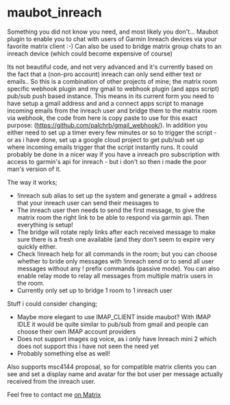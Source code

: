 # maubot_inreach
Something you did not know you need, and most likely you don't... Maubot plugin to enable you to chat with users of Garmin Inreach devices via your favorite matrix client :-) Can also be used to bridge matrix group chats to an inreach device (which could become expensive of course)


Its not beautiful code, and not very advanced and it's currently based on the fact that a (non-pro account) inreach can only send either text or emails.. So this is a combination of other projects of mine; the matrix room specific webhook plugin and my gmail to webhook plugin (and apps script) pub/sub push based instance. This means in its current form you need to have setup a gmail address and and a connect apps script to manage incoming emails from the inreach user and bridge them to the matrix room via webhook, the code from here is copy paste to use for this exact purpose: (https://github.com/palchrb/gmail_webhook/). In addition you either need to set up a timer every few minutes or so to trigger the script - or as i have done, set up a google cloud project to get pub/sub set up where incoming emails trigger that the script instantly runs. It could probably be done in a nicer way if you have a inreach pro subscription with access to garmin's api for inreach - but i don't so then i made the poor man's version of it.

The way it works;
- !inreach sub alias to set up the system and generate a gmail + address that your inreach user can send their messages to
- The inreach user then needs to send the first message, to give the matrix room the right link to be able to respond via garmin api. Then everything is setup!
- The bridge will rotate reply links after each received message to make sure there is a fresh one available (and they don't seem to expire very quickly either.
- Check !inreach help for all commands in the room; but you can choose whether to bride only messages with !inreach send <message> or to send all user messages without any ! prefix commands (passive mode). You can also enable relay mode to relay all messages from multiple matrix users in the room.
- Currently only set up to bridge 1 room to 1 inreach user

Stuff i could consider changing;
- Maybe more elegant to use IMAP_CLIENT inside maubot? With IMAP IDLE it would be quite similar to pub/sub from gmail and people can choose their own IMAP account providers
- Does not support images og voice, as i only have Inreach mini 2 which does not support this i have not seen the need yet
- Probably something else as well!

Also supports msc4144 proposal, so for compatible matrix clients you can see and set a display name and avatar for the bot user per message actually received from the inreach user.

Feel free to contact me [on Matrix](https://matrix.to/#/#whatever:vibb.me)
